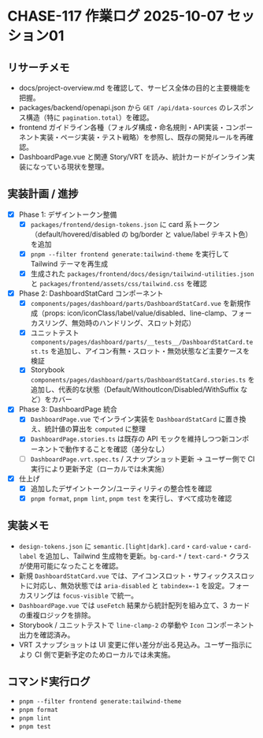 # CHASE-117 作業ログ 2025-10-07 セッション01

## リサーチメモ
- docs/project-overview.md を確認して、サービス全体の目的と主要機能を把握。
- packages/backend/openapi.json から `GET /api/data-sources` のレスポンス構造（特に `pagination.total`）を確認。
- frontend ガイドライン各種（フォルダ構成・命名規則・API実装・コンポーネント実装・ページ実装・テスト戦略）を参照し、既存の開発ルールを再確認。
- DashboardPage.vue と関連 Story/VRT を読み、統計カードがインライン実装になっている現状を整理。

## 実装計画 / 進捗
- [x] Phase 1: デザイントークン整備
  - [x] `packages/frontend/design-tokens.json` に card 系トークン（default/hovered/disabled の bg/border と value/label テキスト色）を追加
  - [x] `pnpm --filter frontend generate:tailwind-theme` を実行して Tailwind テーマを再生成
  - [x] 生成された `packages/frontend/docs/design/tailwind-utilities.json` と `packages/frontend/assets/css/tailwind.css` を確認
- [x] Phase 2: DashboardStatCard コンポーネント
  - [x] `components/pages/dashboard/parts/DashboardStatCard.vue` を新規作成（props: icon/iconClass/label/value/disabled、line-clamp、フォーカスリング、無効時のハンドリング、スロット対応）
  - [x] ユニットテスト `components/pages/dashboard/parts/__tests__/DashboardStatCard.test.ts` を追加し、アイコン有無・スロット・無効状態など主要ケースを検証
  - [x] Storybook `components/pages/dashboard/parts/DashboardStatCard.stories.ts` を追加し、代表的な状態（Default/WithoutIcon/Disabled/WithSuffix など）をカバー
- [x] Phase 3: DashboardPage 統合
  - [x] `DashboardPage.vue` でインライン実装を `DashboardStatCard` に置き換え、統計値の算出を `computed` に整理
  - [x] `DashboardPage.stories.ts` は既存の API モックを維持しつつ新コンポーネントで動作することを確認（差分なし）
  - [ ] `DashboardPage.vrt.spec.ts` / スナップショット更新 → ユーザー側で CI 実行により更新予定（ローカルでは未実施）
- [x] 仕上げ
  - [x] 追加したデザイントークン/ユーティリティの整合性を確認
  - [x] `pnpm format`, `pnpm lint`, `pnpm test` を実行し、すべて成功を確認

## 実装メモ
- `design-tokens.json` に `semantic.[light|dark].card`・`card-value`・`card-label` を追加し、Tailwind 生成物を更新。`bg-card-*` / `text-card-*` クラスが使用可能になったことを確認。
- 新規 `DashboardStatCard.vue` では、アイコンスロット・サフィックススロットに対応し、無効状態では `aria-disabled` と `tabindex=-1` を設定。フォーカスリングは `focus-visible` で統一。
- `DashboardPage.vue` では `useFetch` 結果から統計配列を組み立て、3 カードの重複ロジックを排除。
- Storybook / ユニットテストで `line-clamp-2` の挙動や `Icon` コンポーネント出力を確認済み。
- VRT スナップショットは UI 変更に伴い差分が出る見込み。ユーザー指示により CI 側で更新予定のためローカルでは未実施。

## コマンド実行ログ
- `pnpm --filter frontend generate:tailwind-theme`
- `pnpm format`
- `pnpm lint`
- `pnpm test`
